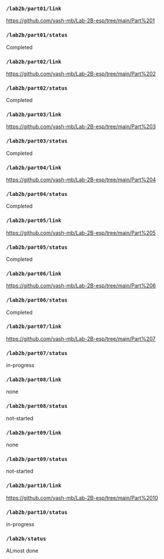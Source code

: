 ### `/lab2b/part01/link`
https://github.com/yash-mb/Lab-2B-esp/tree/main/Part%201
### `/lab2b/part01/status`
Completed
### `/lab2b/part02/link`
https://github.com/yash-mb/Lab-2B-esp/tree/main/Part%202
### `/lab2b/part02/status`
Completed
### `/lab2b/part03/link`
https://github.com/yash-mb/Lab-2B-esp/tree/main/Part%203
### `/lab2b/part03/status`
Completed
### `/lab2b/part04/link`
https://github.com/yash-mb/Lab-2B-esp/tree/main/Part%204
### `/lab2b/part04/status`
Completed
### `/lab2b/part05/link`
https://github.com/yash-mb/Lab-2B-esp/tree/main/Part%205
### `/lab2b/part05/status`
Completed
### `/lab2b/part06/link`
https://github.com/yash-mb/Lab-2B-esp/tree/main/Part%206
### `/lab2b/part06/status`
Completed
### `/lab2b/part07/link`
https://github.com/yash-mb/Lab-2B-esp/tree/main/Part%207
### `/lab2b/part07/status`
in-progress
### `/lab2b/part08/link`
none
### `/lab2b/part08/status`
not-started
### `/lab2b/part09/link`
none
### `/lab2b/part09/status`
not-started
### `/lab2b/part10/link`
https://github.com/yash-mb/Lab-2B-esp/tree/main/Part%2010
### `/lab2b/part10/status`
in-progress
### `/lab2b/status`
ALmost done

